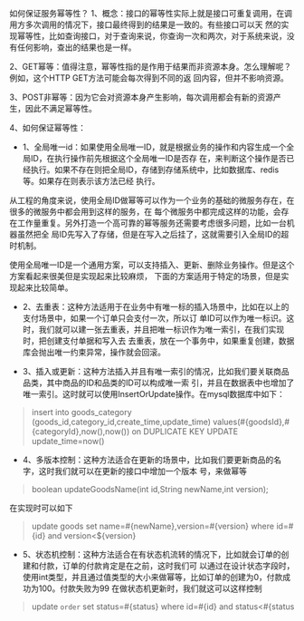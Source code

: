 
如何保证服务幂等性？
1、概念：接⼝的幂等性实际上就是接⼝可重复调⽤，在调⽤⽅多次调⽤的情况下，接⼝最终得到的结果是⼀致的。有些接⼝可以天
然的实现幂等性，⽐如查询接⼝，对于查询来说，你查询⼀次和两次，对于系统来说，没有任何影响，查出的结果也是⼀样。

2、GET幂等：值得注意，幂等性指的是作⽤于结果⽽⾮资源本身。怎么理解呢？例如，这个HTTP GET⽅法可能会每次得到不同的返
回内容，但并不影响资源。

3、POST⾮幂等：因为它会对资源本身产⽣影响，每次调⽤都会有新的资源产⽣，因此不满⾜幂等性。

4、如何保证幂等性：
- 1、全局唯⼀id：如果使⽤全局唯⼀ID，就是根据业务的操作和内容⽣成⼀个全局ID，在执⾏操作前先根据这个全局唯⼀ID是否存
在，来判断这个操作是否已经执⾏。如果不存在则把全局ID，存储到存储系统中，⽐如数据库、redis等。如果存在则表示该⽅法已经
执⾏。

从⼯程的⻆度来说，使⽤全局ID做幂等可以作为⼀个业务的基础的微服务存在，在很多的微服务中都会⽤到这样的服务，在
每个微服务中都完成这样的功能，会存在⼯作量重复。另外打造⼀个⾼可靠的幂等服务还需要考虑很多问题，⽐如⼀台机器虽然把全
局ID先写⼊了存储，但是在写⼊之后挂了，这就需要引⼊全局ID的超时机制。

使⽤全局唯⼀ID是⼀个通⽤⽅案，可以⽀持插⼊、更新、删除业务操作。但是这个⽅案看起来很美但是实现起来⽐较麻烦，
下⾯的⽅案适⽤于特定的场景，但是实现起来⽐较简单。
- 2、去重表：这种⽅法适⽤于在业务中有唯⼀标的插⼊场景中，⽐如在以上的⽀付场景中，如果⼀个订单只会⽀付⼀次，所以订
单ID可以作为唯⼀标识。这时，我们就可以建⼀张去重表，并且把唯⼀标识作为唯⼀索引，在我们实现时，把创建⽀付单据和写⼊去
去重表，放在⼀个事务中，如果重复创建，数据库会抛出唯⼀约束异常，操作就会回滚。

- 3、插⼊或更新：这种⽅法插⼊并且有唯⼀索引的情况，⽐如我们要关联商品品类，其中商品的ID和品类的ID可以构成唯⼀索
引，并且在数据表中也增加了唯⼀索引。这时就可以使⽤InsertOrUpdate操作。在mysql数据库中如下：

>insert into goods_category (goods_id,category_id,create_time,update_time)
values(#{goodsId},#{categoryId},now(),now())
on DUPLICATE KEY UPDATE
update_time=now()

- 4、多版本控制：这种⽅法适合在更新的场景中，⽐如我们要更新商品的名字，这时我们就可以在更新的接⼝中增加⼀个版本
号，来做幂等
>boolean updateGoodsName(int id,String newName,int version);

在实现时可以如下

>update goods set name=#{newName},version=#{version} where id=#{id} and version<${version}

- 5、状态机控制：这种⽅法适合在有状态机流转的情况下，⽐如就会订单的创建和付款，订单的付款肯定是在之前，这时我们可
以通过在设计状态字段时，使⽤int类型，并且通过值类型的⼤⼩来做幂等，⽐如订单的创建为0，付款成功为100。付款失败为99
在做状态机更新时，我们就这可以这样控制

>update `order` set status=#{status} where id=#{id} and status<#{status


















